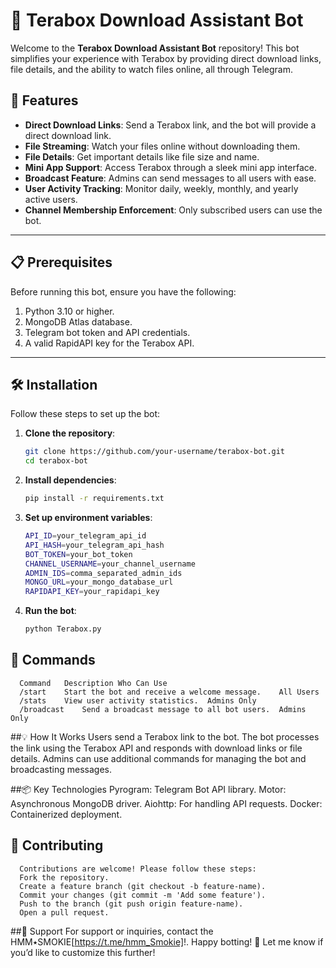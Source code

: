 # 🌟 Terabox Download Assistant Bot  

Welcome to the **Terabox Download Assistant Bot** repository! This bot simplifies your experience with Terabox by providing direct download links, file details, and the ability to watch files online, all through Telegram.  

## 🚀 Features  

- **Direct Download Links**: Send a Terabox link, and the bot will provide a direct download link.  
- **File Streaming**: Watch your files online without downloading them.  
- **File Details**: Get important details like file size and name.  
- **Mini App Support**: Access Terabox through a sleek mini app interface.  
- **Broadcast Feature**: Admins can send messages to all users with ease.  
- **User Activity Tracking**: Monitor daily, weekly, monthly, and yearly active users.  
- **Channel Membership Enforcement**: Only subscribed users can use the bot.  

---

## 📋 Prerequisites  

Before running this bot, ensure you have the following:  

1. Python 3.10 or higher.  
2. MongoDB Atlas database.  
3. Telegram bot token and API credentials.  
4. A valid RapidAPI key for the Terabox API.  

---

## 🛠️ Installation  

Follow these steps to set up the bot:  

1. **Clone the repository**:  
   ```bash  
   git clone https://github.com/your-username/terabox-bot.git  
   cd terabox-bot  
2. **Install dependencies**:
   ```bash
   pip install -r requirements.txt
3. **Set up environment variables**:
   ```bash
   API_ID=your_telegram_api_id  
   API_HASH=your_telegram_api_hash  
   BOT_TOKEN=your_bot_token  
   CHANNEL_USERNAME=your_channel_username  
   ADMIN_IDS=comma_separated_admin_ids  
   MONGO_URL=your_mongo_database_url  
   RAPIDAPI_KEY=your_rapidapi_key

4. **Run the bot**:
   ```bash
   python Terabox.py

## 🤖 Commands
      Command	Description	Who Can Use
      /start	Start the bot and receive a welcome message.	All Users
      /stats	View user activity statistics.	Admins Only
      /broadcast	Send a broadcast message to all bot users.	Admins Only

##💡 How It Works
      Users send a Terabox link to the bot.
      The bot processes the link using the Terabox API and responds with download links or file details.
      Admins can use additional commands for managing the bot and broadcasting messages.

##📦 Key Technologies
      Pyrogram: Telegram Bot API library.
      Motor: Asynchronous MongoDB driver.
      Aiohttp: For handling API requests.
      Docker: Containerized deployment.

## 🤝 Contributing
      Contributions are welcome! Please follow these steps:
      Fork the repository.
      Create a feature branch (git checkout -b feature-name).
      Commit your changes (git commit -m 'Add some feature').
      Push to the branch (git push origin feature-name).
      Open a pull request.
   

##📧 Support
      For support or inquiries, contact the HMM٭SMOKIE[https://t.me/hmm_Smokie]!.
      Happy botting! 🚀
      Let me know if you’d like to customize this further!




